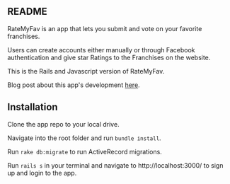 ## README

RateMyFav is an app that lets you submit and vote on your favorite franchises.

Users can create accounts either manually or through Facebook authentication and give star Ratings to the Franchises on the website.

This is the Rails and Javascript version of RateMyFav.

Blog post about this app's development [here](https://victoriameng.github.io/rails_portfolio_project_ratemyfav_aka_dont_rely_too_much_on_helpers).

## Installation

Clone the app repo to your local drive. 

Navigate into the root folder and run `bundle install`.

Run `rake db:migrate` to run ActiveRecord migrations.

Run `rails s` in your terminal and navigate to http://localhost:3000/ to sign up and login to the app.
